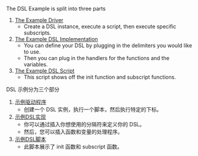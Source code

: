 The DSL Example is split into three parts

1) [The Example Driver](DSLDriverTest.java)
    + Create a DSL instance, execute a script, then execute specific subscripts.
2) [The Example DSL Implementation](ExampleDSL.java)
    + You can define your DSL by plugging in the delimiters you would like to use.
    + Then you can plug in the handlers for the functions and the variables.
3) [The Example DSL Script](/util/dsl/ExampleDSLConfig)
    + This script shows off the init function and subscript functions.

DSL 示例分为三个部分

1) [示例驱动程序](DSLDriverTest.java)
    + 创建一个 DSL 实例，执行一个脚本，然后执行特定的下标。
2) [示例DSL实现](ExampleDSL.java)
    + 你可以通过插入你想使用的分隔符来定义你的 DSL。
    + 然后，您可以插入函数和变量的处理程序。
3) [示例DSL脚本](/util/dsl/ExampleDSLConfig)
    + 此脚本展示了 init 函数和 subscript 函数。
